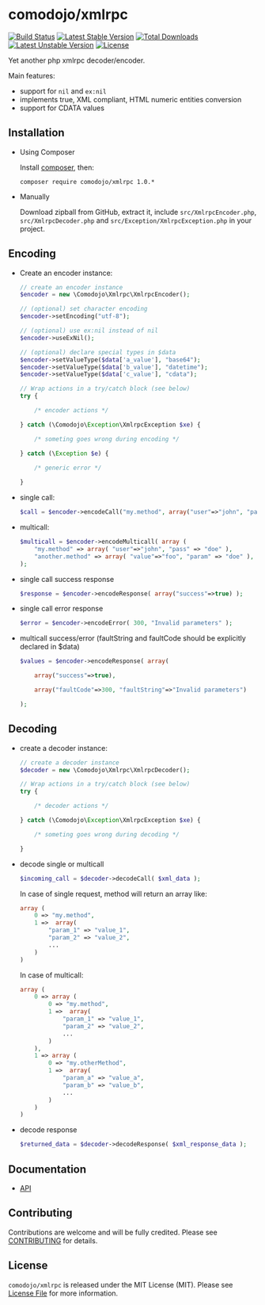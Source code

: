 # comodojo/xmlrpc

[![Build Status](https://api.travis-ci.org/comodojo/xmlrpc.png)](http://travis-ci.org/comodojo/xmlrpc) [![Latest Stable Version](https://poser.pugx.org/comodojo/xmlrpc/v/stable)](https://packagist.org/packages/comodojo/xmlrpc) [![Total Downloads](https://poser.pugx.org/comodojo/xmlrpc/downloads)](https://packagist.org/packages/comodojo/xmlrpc) [![Latest Unstable Version](https://poser.pugx.org/comodojo/xmlrpc/v/unstable)](https://packagist.org/packages/comodojo/xmlrpc) [![License](https://poser.pugx.org/comodojo/xmlrpc/license)](https://packagist.org/packages/comodojo/xmlrpc)

Yet another php xmlrpc decoder/encoder.

Main features:

- support for `nil` and `ex:nil`
- implements true, XML compliant, HTML numeric entities conversion
- support for CDATA values

## Installation

- Using Composer

    Install [composer](https://getcomposer.org/), then:

    `` composer require comodojo/xmlrpc 1.0.* ``

-   Manually

    Download zipball from GitHub, extract it, include `src/XmlrpcEncoder.php`, `src/XmlrpcDecoder.php` and `src/Exception/XmlrpcException.php` in your project.

## Encoding

-   Create an encoder instance:

    ```php
    // create an encoder instance
    $encoder = new \Comodojo\Xmlrpc\XmlrpcEncoder();

    // (optional) set character encoding
    $encoder->setEncoding("utf-8");

    // (optional) use ex:nil instead of nil
    $encoder->useExNil();

    // (optional) declare special types in $data
    $encoder->setValueType($data['a_value'], "base64");
    $encoder->setValueType($data['b_value'], "datetime");
    $encoder->setValueType($data['c_value'], "cdata");
    
    // Wrap actions in a try/catch block (see below)
    try {

        /* encoder actions */

    } catch (\Comodojo\Exception\XmlrpcException $xe) {

        /* someting goes wrong during encoding */

    } catch (\Exception $e) {
        
        /* generic error */

    }

    ```

-   single call:

    ```php
    $call = $encoder->encodeCall("my.method", array("user"=>"john", "pass" => "doe")) ;

    ```

-   multicall:

    ```php
    $multicall = $encoder->encodeMulticall( array (
        "my.method" => array( "user"=>"john", "pass" => "doe" ),
        "another.method" => array( "value"=>"foo", "param" => "doe" ),
    );

    ```

-   single call success response

    ```php
    $response = $encoder->encodeResponse( array("success"=>true) );

    ```

-   single call error response

    ```php
    $error = $encoder->encodeError( 300, "Invalid parameters" );

    ```

-   multicall success/error (faultString and faultCode should be explicitly declared in $data)

    ```php
    $values = $encoder->encodeResponse( array(

        array("success"=>true),

        array("faultCode"=>300, "faultString"=>"Invalid parameters")

    );

    ```

## Decoding

-   create a decoder instance:

    ```php
    // create a decoder instance
    $decoder = new \Comodojo\Xmlrpc\XmlrpcDecoder();
    
    // Wrap actions in a try/catch block (see below)
    try {

        /* decoder actions */

    } catch (\Comodojo\Exception\XmlrpcException $xe) {

        /* someting goes wrong during decoding */

    }

    ```

-   decode single or multicall

    ```php
    $incoming_call = $decoder->decodeCall( $xml_data );

    ```

    In case of single request, method will return an array like:

    ```php
    array (
        0 => "my.method",
        1 =>  array(
            "param_1" => "value_1",
            "param_2" => "value_2",
            ...
        )
    )

    ```

    In case of multicall:

    ```php
    array (
        0 => array (
            0 => "my.method",
            1 =>  array(
                "param_1" => "value_1",
                "param_2" => "value_2",
                ...
            )
        ),
        1 => array (
            0 => "my.otherMethod",
            1 =>  array(
                "param_a" => "value_a",
                "param_b" => "value_b",
                ...
            )
        )
    )

    ```

-   decode response
    
    ```php
    $returned_data = $decoder->decodeResponse( $xml_response_data );

    ```

## Documentation

- [API](https://api.comodojo.org/libs/Comodojo/Xmlrpc.html)

## Contributing

Contributions are welcome and will be fully credited. Please see [CONTRIBUTING](CONTRIBUTING.md) for details.

## License

`` comodojo/xmlrpc `` is released under the MIT License (MIT). Please see [License File](LICENSE) for more information.